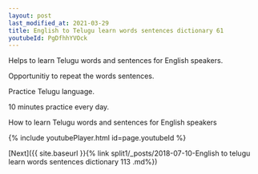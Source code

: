 ```yaml
---
layout: post
last_modified_at: 2021-03-29
title: English to Telugu learn words sentences dictionary 61 
youtubeId: PgDfhhYVOck
---
```

 
 
Helps to learn Telugu words and sentences for English speakers.

Opportunitiy to repeat the words sentences. 

Practice Telugu language. 
 
10 minutes practice every day. 
 
How to learn Telugu words and sentences for English speakers 
 
{% include youtubePlayer.html id=page.youtubeId %}
 
 
[Next]({{ site.baseurl }}{% link  split1/_posts/2018-07-10-English to telugu learn words sentences dictionary 113 .md%})
 
